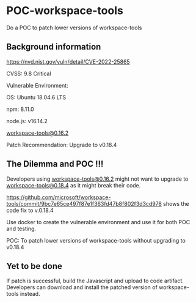 # POC-workspace-tools
Do a POC to patch lower versions of workspace-tools

## Background information
https://nvd.nist.gov/vuln/detail/CVE-2022-25865

CVSS: 9.8 Critical

Vulnerable Environment:

OS: Ubuntu 18.04.6 LTS

npm: 8.11.0

node.js: v16.14.2

workspace-tools@0.16.2

Patch Recommendation: Upgrade to v0.18.4

## The Dilemma and POC !!!
Developers using workspace-tools@0.16.2 might not want to upgrade to workspace-tools@0.18.4 as it might break their code.

https://github.com/microsoft/workspace-tools/commit/9bc7e65ce497f87e1f363fd47b8f802f3d3cd978 shows the code fix to v.0.18.4

Use docker to create the vulnerable environment and use it for both POC and testing.

POC: To patch lower versions of workspace-tools without upgrading to v0.18.4

## Yet to be done
If patch is successful, build the Javascript and upload to code artifact. Developers can download and install the patched version of workspace-tools instead.







